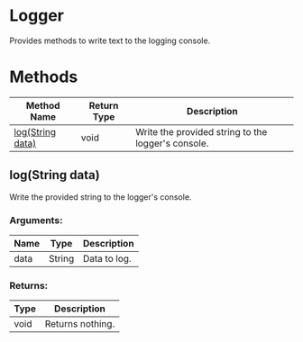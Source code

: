 # Logger
Provides methods to write text to the logging console.

# Methods
|Method Name|Return Type|Description|
|-|-|-
[log(String data)](#log~string-data~)|void|Write the provided string to the logger's console.<br />

## <a name="log~string-data~"></a>log(String data)
Write the provided string to the logger's console.

### Arguments:
|Name|Type|Description|
|-|-|-
data|String|Data to log.
### Returns:
|Type|Description|
|-|-
void|Returns nothing.

